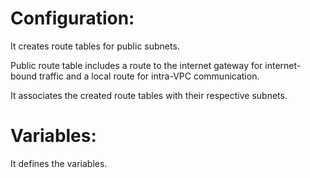 # Configuration:

It creates route tables for public subnets.

Public route table includes a route to the internet gateway for internet-bound traffic and a local route for intra-VPC communication.

It associates the created route tables with their respective subnets.

# Variables:
It defines the variables.
